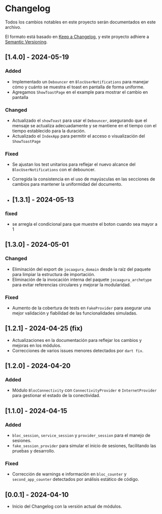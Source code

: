 # Changelog

Todos los cambios notables en este proyecto serán documentados en este archivo.

El formato está basado en [Keep a Changelog](https://keepachangelog.com/en/1.0.0/),
y este proyecto adhiere a [Semantic Versioning](https://semver.org/spec/v2.0.0.html).

## [1.4.0] - 2024-05-19
### Added
- Implementado un `Debouncer` en `BlocUserNotifications` para manejar cómo y cuánto se muestra el toast en pantalla de forma uniforme.
- Agregamos `ShowToastPage` en el example para mostrar el cambio en pantalla

### Changed
- Actualizado el `showToast` para usar el `Debouncer`, asegurando que el mensaje se actualiza adecuadamente y se mantiene en el tiempo con el tiempo establecido para la duración.
- Actualizado el `IndexApp` para permitir el acceso o visualización del `ShowToastPage`

### Fixed
- Se ajustan los test unitarios para reflejar el nuevo alcance del `BlocUserNotifications` con el debouncer.
- Corregida la consistencia en el uso de mayúsculas en las secciones de cambios para mantener la uniformidad del documento.

- ## [1.3.1] - 2024-05-13
### fixed
- se arregla el condicional para que muestre el boton cuando sea mayor a 1

## [1.3.0] - 2024-05-01
### Changed
- Eliminación del export de `jocaagura_domain` desde la raíz del paquete para limpiar la estructura de importación.
- Eliminación de la invocación interna del paquete `jocaagura_archetype` para evitar referencias circulares y mejorar la modularidad.

### Fixed
- Aumento de la cobertura de tests en `FakeProvider` para asegurar una mejor validación y fiabilidad de las funcionalidades simuladas.

## [1.2.1] - 2024-04-25 (fix)
- Actualizaciones en la documentación para reflejar los cambios y mejoras en los módulos.
- Correcciones de varios issues menores detectados por `dart fix`.

## [1.2.0] - 2024-04-20
### Added
- Módulo `BlocConnectivity` con `ConnectivityProvider` e `InternetProvider` para gestionar el estado de la conectividad.

## [1.1.0] - 2024-04-15
### Added
- `bloc_session`, `service_session` y `provider_session` para el manejo de sesiones.
- `fake_session_provider` para simular el inicio de sesiones, facilitando las pruebas y desarrollo.

### Fixed
- Corrección de warnings e información en `bloc_counter` y `second_app_counter` detectados por análisis estático de código.

## [0.0.1] - 2024-04-10
- Inicio del Changelog con la versión actual de módulos.

